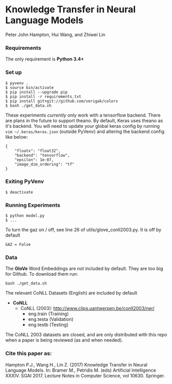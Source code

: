 Knowledge Transfer in Neural Language Models
====

Peter John Hampton, Hui Wang, and Zhiwei Lin

### Requirements

The only requirement is **Python 3.4+**

### Set up

```
$ pyvenv .
$ source bin/activate
$ pip install --upgrade pip
$ pip install -r requirements.txt
$ pip install git+git://github.com/verigak/colors
$ bash ./get_data.sh
```

These experiments _currently_ only work with a tensorflow backend. There are plans in the future to support theano. By default, Keras uses theano as it's backend. You will need to update your global keras config by running `vim ~/.keras/keras.json` (outside PyVenv) and altering the backend config like below:

```
{
    "floatx": "float32",
    "backend": "tensorflow",
    "epsilon": 1e-07,
    "image_dim_ordering": "tf"
}
```

### Exiting PyVenv

```
$ deactivate
```

### Running Experiments

```
$ python model.py
$ ...
```

To turn the gaz on / off, see line 26 of utils/glove_conll2003.py. It is off by default

```
GAZ = False
```

### Data

The **GloVe** Word Embeddings are not included by default. They are too big for Github. To download them run:

```
bash ./get_data.sh
```

The relevant CoNLL Datasets (English) are included by default

 - **CoNLL**
   - CoNLL (2003): http://www.clips.uantwerpen.be/conll2003/ner/
      - eng.train (Training)
      - eng.testa (Validation)
      - eng.testb (Testing)

The CoNLL 2003 datasets are closed, and are only distributed with this repo when a paper is being reviewed (as and when needed). 

### Cite this paper as:

Hampton P.J., Wang H., Lin Z. (2017) Knowledge Transfer in Neural Language Models. In: Bramer M., Petridis M. (eds) Artificial Intelligence XXXIV. SGAI 2017. Lecture Notes in Computer Science, vol 10630. Springer.

